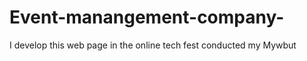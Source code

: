 # Event-manangement-company-
I develop this web page  in the online  tech fest conducted my Mywbut  

